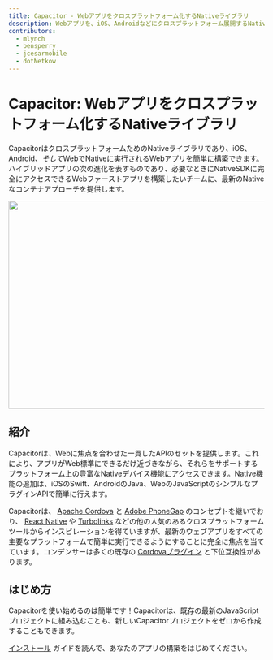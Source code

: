 ```yaml
---
title: Capacitor - Webアプリをクロスプラットフォーム化するNativeライブラリ
description: Webアプリを、iOS、Androidなどにクロスプラットフォーム展開するNativeライブラリ
contributors:
  - mlynch
  - bensperry
  - jcesarmobile
  - dotNetkow
---
```


# Capacitor: Webアプリをクロスプラットフォーム化するNativeライブラリ

CapacitorはクロスプラットフォームためのNativeライブラリであり、iOS、Android、<em>そして</em>WebでNativeに実行されるWebアプリを簡単に構築できます。ハイブリッドアプリの次の進化を表すものであり、必要なときにNativeSDKに完全にアクセスできるWebファーストアプリを構築したいチームに、最新のNativeなコンテナアプローチを提供します。

<img
  src="/assets/img/docs/capacitor-index.png"
  width="752" height="410"
  loading="eager"
/>

## 紹介

Capacitorは、Webに焦点を合わせた一貫したAPIのセットを提供します。これにより、アプリがWeb標準にできるだけ近づきながら、それらをサポートするプラットフォーム上の豊富なNativeデバイス機能にアクセスできます。Native機能の追加は、iOSのSwift、AndroidのJava、WebのJavaScriptのシンプルなプラグインAPIで簡単に行えます。

Capacitorは、 [Apache Cordova](https://cordova.apache.org/) と [Adobe PhoneGap](https://phonegap.com/) のコンセプトを継いでおり、 [React Native](http://facebook.github.io/react-native/) や [Turbolinks](https://github.com/turbolinks/turbolinks) などの他の人気のあるクロスプラットフォームツールからインスピレーションを得ていますが、最新のウェブアプリをすべての主要なプラットフォームで簡単に実行できるようにすることに完全に焦点を当てています。コンデンサーは多くの既存の [Cordovaプラグイン](https://cordova.apache.org/plugins/) と下位互換性があります。

## はじめ方

Capacitorを使い始めるのは簡単です！Capacitorは、既存の最新のJavaScriptプロジェクトに組み込むことも、新しいCapacitorプロジェクトをゼロから作成することもできます。

<a href="/docs/getting-started">インストール</a> ガイドを読んで、あなたのアプリの構築をはじめてください。
